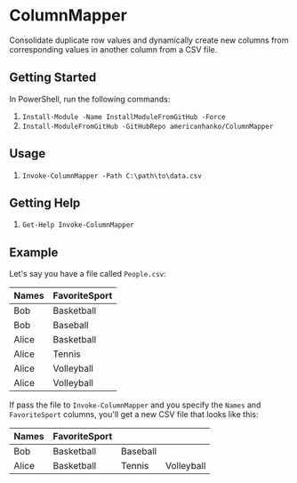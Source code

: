 # ColumnMapper

Consolidate duplicate row values and dynamically create new columns from corresponding values in another column from a CSV file.

## Getting Started

In PowerShell, run the following commands:

1. `Install-Module -Name InstallModuleFromGitHub -Force`
1. `Install-ModuleFromGitHub -GitHubRepo americanhanko/ColumnMapper`

## Usage

1. `Invoke-ColumnMapper -Path C:\path\to\data.csv`

## Getting Help

1. `Get-Help Invoke-ColumnMapper`

## Example

Let's say you have a file called `People.csv`:

| Names | FavoriteSport |
|-------|---------------|
| Bob   | Basketball    |
| Bob   | Baseball      |
| Alice | Basketball    |
| Alice | Tennis        |
| Alice | Volleyball    |
| Alice | Volleyball    |

If pass the file to `Invoke-ColumnMapper` and you specify the `Names` and `FavoriteSport` columns, you'll get a new CSV file that looks like this:

| Names | FavoriteSport |          |            |
|-------|---------------|----------|------------|
| Bob   | Basketball    | Baseball |            |
| Alice | Basketball    | Tennis   | Volleyball |
